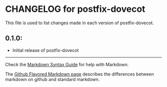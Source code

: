 # CHANGELOG for postfix-dovecot

This file is used to list changes made in each version of postfix-dovecot.

## 0.1.0:

* Initial release of postfix-dovecot

- - -
Check the [Markdown Syntax Guide](http://daringfireball.net/projects/markdown/syntax) for help with Markdown.

The [Github Flavored Markdown page](http://github.github.com/github-flavored-markdown/) describes the differences between markdown on github and standard markdown.

